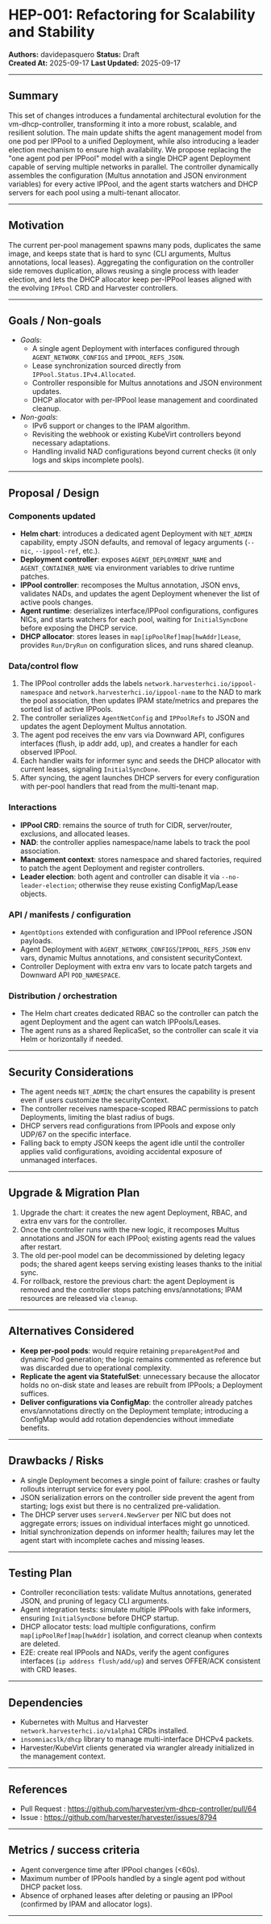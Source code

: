 # HEP-001: Refactoring for Scalability and Stability

**Authors:** davidepasquero
**Status:** Draft  
**Created At:** 2025-09-17
**Last Updated:** 2025-09-17

---

## Summary

This set of changes introduces a fundamental architectural evolution for the vm-dhcp-controller, transforming it into a more robust, scalable, and resilient solution. The main update shifts the agent management model from one pod per IPPool to a unified Deployment, while also introducing a leader election mechanism to ensure high availability. We propose replacing the "one agent pod per IPPool" model with a single DHCP agent Deployment capable of serving multiple networks in parallel. The controller dynamically assembles the configuration (Multus annotation and JSON environment variables) for every active IPPool, and the agent starts watchers and DHCP servers for each pool using a multi-tenant allocator.

---

## Motivation

The current per-pool management spawns many pods, duplicates the same image, and keeps state that is hard to sync (CLI arguments, Multus annotations, local leases). Aggregating the configuration on the controller side removes duplication, allows reusing a single process with leader election, and lets the DHCP allocator keep per-IPPool leases aligned with the evolving `IPPool` CRD and Harvester controllers.

---

## Goals / Non-goals

- *Goals*:
  - A single agent Deployment with interfaces configured through `AGENT_NETWORK_CONFIGS` and `IPPOOL_REFS_JSON`.
  - Lease synchronization sourced directly from `IPPool.Status.IPv4.Allocated`.
  - Controller responsible for Multus annotations and JSON environment updates.
  - DHCP allocator with per-IPPool lease management and coordinated cleanup.
- *Non-goals*:
  - IPv6 support or changes to the IPAM algorithm.
  - Revisiting the webhook or existing KubeVirt controllers beyond necessary adaptations.
  - Handling invalid NAD configurations beyond current checks (it only logs and skips incomplete pools).

---

## Proposal / Design

### Components updated

- **Helm chart**: introduces a dedicated agent Deployment with `NET_ADMIN` capability, empty JSON defaults, and removal of legacy arguments (`--nic`, `--ippool-ref`, etc.).
- **Deployment controller**: exposes `AGENT_DEPLOYMENT_NAME` and `AGENT_CONTAINER_NAME` via environment variables to drive runtime patches.
- **IPPool controller**: recomposes the Multus annotation, JSON envs, validates NADs, and updates the agent Deployment whenever the list of active pools changes.
- **Agent runtime**: deserializes interface/IPPool configurations, configures NICs, and starts watchers for each pool, waiting for `InitialSyncDone` before exposing the DHCP service.
- **DHCP allocator**: stores leases in `map[ipPoolRef]map[hwAddr]Lease`, provides `Run/DryRun` on configuration slices, and runs shared cleanup.

### Data/control flow

1. The IPPool controller adds the labels `network.harvesterhci.io/ippool-namespace` and `network.harvesterhci.io/ippool-name` to the NAD to mark the pool association, then updates IPAM state/metrics and prepares the sorted list of active IPPools.
2. The controller serializes `AgentNetConfig` and `IPPoolRefs` to JSON and updates the agent Deployment Multus annotation.
3. The agent pod receives the env vars via Downward API, configures interfaces (flush, ip addr add, up), and creates a handler for each observed IPPool.
4. Each handler waits for informer sync and seeds the DHCP allocator with current leases, signaling `InitialSyncDone`.
5. After syncing, the agent launches DHCP servers for every configuration with per-pool handlers that read from the multi-tenant map.

### Interactions

- **IPPool CRD**: remains the source of truth for CIDR, server/router, exclusions, and allocated leases.
- **NAD**: the controller applies namespace/name labels to track the pool association.
- **Management context**: stores namespace and shared factories, required to patch the agent Deployment and register controllers.
- **Leader election**: both agent and controller can disable it via `--no-leader-election`; otherwise they reuse existing ConfigMap/Lease objects.

### API / manifests / configuration

- `AgentOptions` extended with configuration and IPPool reference JSON payloads.
- Agent Deployment with `AGENT_NETWORK_CONFIGS`/`IPPOOL_REFS_JSON` env vars, dynamic Multus annotations, and consistent securityContext.
- Controller Deployment with extra env vars to locate patch targets and Downward API `POD_NAMESPACE`.

### Distribution / orchestration

- The Helm chart creates dedicated RBAC so the controller can patch the agent Deployment and the agent can watch IPPools/Leases.
- The agent runs as a shared ReplicaSet, so the controller can scale it via Helm or horizontally if needed.

---

## Security Considerations

- The agent needs `NET_ADMIN`; the chart ensures the capability is present even if users customize the securityContext.
- The controller receives namespace-scoped RBAC permissions to patch Deployments, limiting the blast radius of bugs.
- DHCP servers read configurations from IPPools and expose only UDP/67 on the specific interface.
- Falling back to empty JSON keeps the agent idle until the controller applies valid configurations, avoiding accidental exposure of unmanaged interfaces.

---

## Upgrade & Migration Plan

1. Upgrade the chart: it creates the new agent Deployment, RBAC, and extra env vars for the controller.
2. Once the controller runs with the new logic, it recomposes Multus annotations and JSON for each IPPool; existing agents read the values after restart.
3. The old per-pool model can be decommissioned by deleting legacy pods; the shared agent keeps serving existing leases thanks to the initial sync.
4. For rollback, restore the previous chart: the agent Deployment is removed and the controller stops patching envs/annotations; IPAM resources are released via `cleanup`.

---

## Alternatives Considered

- **Keep per-pool pods**: would require retaining `prepareAgentPod` and dynamic Pod generation; the logic remains commented as reference but was discarded due to operational complexity.
- **Replicate the agent via StatefulSet**: unnecessary because the allocator holds no on-disk state and leases are rebuilt from IPPools; a Deployment suffices.
- **Deliver configurations via ConfigMap**: the controller already patches envs/annotations directly on the Deployment template; introducing a ConfigMap would add rotation dependencies without immediate benefits.

---

## Drawbacks / Risks

- A single Deployment becomes a single point of failure: crashes or faulty rollouts interrupt service for every pool.
- JSON serialization errors on the controller side prevent the agent from starting; logs exist but there is no centralized pre-validation.
- The DHCP server uses `server4.NewServer` per NIC but does not aggregate errors; issues on individual interfaces might go unnoticed.
- Initial synchronization depends on informer health; failures may let the agent start with incomplete caches and missing leases.

---

## Testing Plan

- Controller reconciliation tests: validate Multus annotations, generated JSON, and pruning of legacy CLI arguments.
- Agent integration tests: simulate multiple IPPools with fake informers, ensuring `InitialSyncDone` before DHCP startup.
- DHCP allocator tests: load multiple configurations, confirm `map[ipPoolRef]map[hwAddr]` isolation, and correct cleanup when contexts are deleted.
- E2E: create real IPPools and NADs, verify the agent configures interfaces (`ip address flush/add/up`) and serves OFFER/ACK consistent with CRD leases.

---

## Dependencies

- Kubernetes with Multus and Harvester `network.harvesterhci.io/v1alpha1` CRDs installed.
- `insomniacslk/dhcp` library to manage multi-interface DHCPv4 packets.
- Harvester/KubeVirt clients generated via wrangler already initialized in the management context.

---

## References

- Pull Request : https://github.com/harvester/vm-dhcp-controller/pull/64
- Issue : https://github.com/harvester/harvester/issues/8794

---

## Metrics / success criteria

- Agent convergence time after IPPool changes (<60s).
- Maximum number of IPPools handled by a single agent pod without DHCP packet loss.
- Absence of orphaned leases after deleting or pausing an IPPool (confirmed by IPAM and allocator logs).

---
